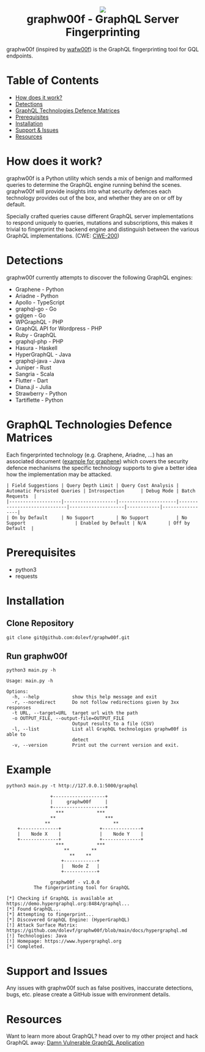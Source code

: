 <h1 align="center">
 <img src="https://github.com/dolevf/graphw00f/blob/main/static/graphw00f.png?raw=true" width="alt="graphw00f"/>
 <br>
 graphw00f - GraphQL Server Fingerprinting
</h1>

graphw00f (inspired by [wafw00f](https://github.com/EnableSecurity/wafw00f)) is the GraphQL fingerprinting tool for GQL endpoints.

# Table of Contents
* [How does it work?](#how-does-it-work)
* [Detections](#detections)
* [GraphQL Technologies Defence Matrices](#graphql-technologies-defence-matrices)
* [Prerequisites](#prerequisites)
* [Installation](#installation)
* [Support & Issues](#support-and-issues)
* [Resources](#resources)


# How does it work?
graphw00f is a Python utility which sends a mix of benign and malformed queries to determine the GraphQL engine running behind the scenes. 
graphw00f will provide insights into what security defences each technology provides out of the box, and whether they are on or off by default.

Specially crafted queries cause different GraphQL server implementations to respond uniquely to queries, mutations and subscriptions, this makes it trivial to fingerprint the backend engine and distinguish between the various GraphQL implementations. (CWE: [CWE-200](#CWE-Reference))

# Detections
graphw00f currently attempts to discover the following GraphQL engines:
* Graphene - Python
* Ariadne - Python
* Apollo - TypeScript
* graphql-go - Go
* gqlgen - Go
* WPGraphQL - PHP
* GraphQL API for Wordpress - PHP
* Ruby - GraphQL
* graphql-php - PHP
* Hasura - Haskell
* HyperGraphQL - Java
* graphql-java - Java
* Juniper - Rust
* Sangria - Scala
* Flutter - Dart
* Diana.jl - Julia
* Strawberry - Python
* Tartiflette - Python
                                                                                           
# GraphQL Technologies Defence Matrices
Each fingerprinted technology (e.g. Graphene, Ariadne, ...) has an associated document ([example for graphene](https://github.com/dolevf/graphw00f/blob/main/docs/graphene.md)) which covers the security defence mechanisms the specific technology supports to give a better idea how the implementation may be attacked.
                                                                                                              
```
| Field Suggestions | Query Depth Limit | Query Cost Analysis | Automatic Persisted Queries | Introspection      | Debug Mode | Batch Requests  |
|-------------------|-------------------|---------------------|-----------------------------|--------------------|------------|-----------------|
| On by Default     | No Support        | No Support          | No Support                  | Enabled by Default | N/A        | Off by Default  |
```

# Prerequisites
* python3
* requests                   
                                                                                                              
# Installation
## Clone Repository
`git clone git@github.com:dolevf/graphw00f.git`

## Run graphw00f
`python3 main.py -h`

```
Usage: main.py -h

Options:
  -h, --help            show this help message and exit
  -r, --noredirect      Do not follow redirections given by 3xx responses
  -t URL, --target=URL  target url with the path
  -o OUTPUT_FILE, --output-file=OUTPUT_FILE
                        Output results to a file (CSV)
  -l, --list            List all GraphQL technologies graphw00f is able to
                        detect
  -v, --version         Print out the current version and exit.
```

# Example
```
python3 main.py -t http://127.0.0.1:5000/graphql

                +-------------------+                 
                |     graphw00f     |                 
                +-------------------+                 
                  ***            ***                  
                **                  ***               
              **                       **             
    +--------------+              +--------------+       
    |    Node X    |              |    Node Y    |       
    +--------------+              +--------------+     
                  ***            ***                  
                     **        **                     
                       **    **                       
                    +------------+                      
                    |   Node Z   |                      
                    +------------+    

                graphw00f - v1.0.0
          The fingerprinting tool for GraphQL
  
[*] Checking if GraphQL is available at https://demo.hypergraphql.org:8484/graphql...
[*] Found GraphQL...
[*] Attempting to fingerprint...
[*] Discovered GraphQL Engine: (HyperGraphQL)
[!] Attack Surface Matrix: https://github.com/dolevf/graphw00f/blob/main/docs/hypergraphql.md
[!] Technologies: Java
[!] Homepage: https://www.hypergraphql.org
[*] Completed.
```
                                                                                                              
# Support and Issues
Any issues with graphw00f such as false positives, inaccurate detections, bugs, etc. please create a GitHub issue with environment details.

# Resources
Want to learn more about GraphQL? head over to my other project and hack GraphQL away: [Damn Vulnerable GraphQL Application](https://github.com/dolevf/Damn-Vulnerable-GraphQL-Application/)

